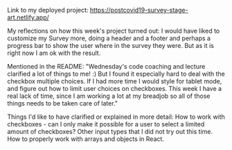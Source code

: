 Link to my deployed project: https://postcovid19-survey-stage-art.netlify.app/

My reflections on how this week's project turned out:
I would have liked to customize my Survey more, doing a header and a footer and perhaps a progress bar to show the user where in the survey they were. But as it is right now I am ok with the result. 

Mentioned in the README: 
"Wednesday's code coaching and lecture clarified a lot of things to me! :) But I found it especially hard to deal with the checkbox multiple choices. If I had more time I would style for tablet mode, and figure out how to limit user choices on checkboxes. This week I have a real lack of time, since I am working a lot at my breadjob so all of those things needs to be taken care of later."

Things I'd like to have clarified or explained in more detail:
How to work with checkboxes - can I only make it possible for a user to select a limited amount of checkboxes? 
Other input types that I did not try out this time.
How to properly work with arrays and objects in React. 